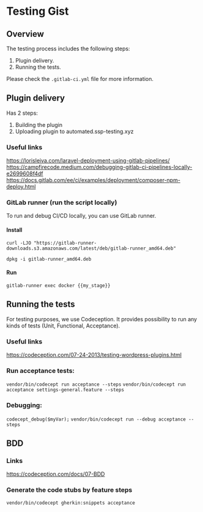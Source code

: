 # Testing Gist

## Overview
The testing process includes the following steps:
1. Plugin delivery.
2. Running the tests.

Please check the `.gitlab-ci.yml` file for more information.

## Plugin delivery
Has 2 steps:
1. Building the plugin
2. Uploading plugin to automated.ssp-testing.xyz

### Useful links
https://lorisleiva.com/laravel-deployment-using-gitlab-pipelines/
https://campfirecode.medium.com/debugging-gitlab-ci-pipelines-locally-e2699608f4df
https://docs.gitlab.com/ee/ci/examples/deployment/composer-npm-deploy.html

### GitLab runner (run the script locally)
To run and debug CI/CD locally, you can use GitLab runner.

#### Install

`curl -LJO "https://gitlab-runner-downloads.s3.amazonaws.com/latest/deb/gitlab-runner_amd64.deb"`

`dpkg -i gitlab-runner_amd64.deb`

#### Run

`gitlab-runner exec docker {{my_stage}}`


## Running the tests
For testing purposes, we use Codeception. It provides possibility to run any kinds of tests (Unit, Functional, Acceptance).

### Useful links
https://codeception.com/07-24-2013/testing-wordpress-plugins.html

### Run acceptance tests:
`vendor/bin/codecept run acceptance --steps`
`vendor/bin/codecept run acceptance settings-general.feature --steps`

### Debugging:
`codecept_debug($myVar);`
`vendor/bin/codecept run --debug acceptance --steps`

## BDD
### Links
https://codeception.com/docs/07-BDD

### Generate the code stubs by feature steps
`vendor/bin/codecept gherkin:snippets acceptance`
